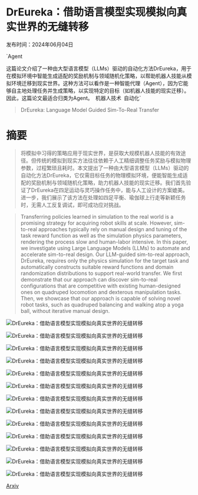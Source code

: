# DrEureka：借助语言模型实现模拟向真实世界的无缝转移

发布时间：2024年06月04日

`Agent

这篇论文介绍了一种由大型语言模型（LLMs）驱动的自动化方法DrEureka，用于在模拟环境中智能生成适配的奖励机制与领域随机化策略，以帮助机器人技能从模拟环境迁移到现实世界。这种方法可以看作是一种智能代理（Agent），因为它能够自主地处理任务并生成策略，以实现特定的目标（如机器人技能的现实迁移）。因此，这篇论文最适合归类为Agent。` `机器人技术` `自动化`

> DrEureka: Language Model Guided Sim-To-Real Transfer

# 摘要

> 将模拟中习得的策略应用于现实世界，是获取大规模机器人技能的有效途径。但传统的模拟到现实方法往往依赖于人工精细调整任务奖励与模拟物理参数，过程繁琐且耗时。本文提出了一种由大型语言模型（LLMs）驱动的自动化方法DrEureka，它仅需目标任务的物理模拟环境，便能智能生成适配的奖励机制与领域随机化策略，助力机器人技能的现实迁移。我们首先验证了DrEureka在四足运动与灵巧操作任务中，能与人工设计的方案媲美。进一步，我们展示了该方法在处理如四足平衡、瑜伽球上行走等新颖任务时，无需人工反复调试，即可成功应对挑战。

> Transferring policies learned in simulation to the real world is a promising strategy for acquiring robot skills at scale. However, sim-to-real approaches typically rely on manual design and tuning of the task reward function as well as the simulation physics parameters, rendering the process slow and human-labor intensive. In this paper, we investigate using Large Language Models (LLMs) to automate and accelerate sim-to-real design. Our LLM-guided sim-to-real approach, DrEureka, requires only the physics simulation for the target task and automatically constructs suitable reward functions and domain randomization distributions to support real-world transfer. We first demonstrate that our approach can discover sim-to-real configurations that are competitive with existing human-designed ones on quadruped locomotion and dexterous manipulation tasks. Then, we showcase that our approach is capable of solving novel robot tasks, such as quadruped balancing and walking atop a yoga ball, without iterative manual design.

![DrEureka：借助语言模型实现模拟向真实世界的无缝转移](../../../paper_images/2406.01967/concept.png)

![DrEureka：借助语言模型实现模拟向真实世界的无缝转移](../../../paper_images/2406.01967/robots.png)

![DrEureka：借助语言模型实现模拟向真实世界的无缝转移](../../../paper_images/2406.01967/prompt_example.png)

![DrEureka：借助语言模型实现模拟向真实世界的无缝转移](../../../paper_images/2406.01967/quadruped_terrains.png)

![DrEureka：借助语言模型实现模拟向真实世界的无缝转移](../../../paper_images/2406.01967/x1.png)

![DrEureka：借助语言模型实现模拟向真实世界的无缝转移](../../../paper_images/2406.01967/walking_globe.png)

![DrEureka：借助语言模型实现模拟向真实世界的无缝转移](../../../paper_images/2406.01967/dr_eureka_sampled_values.png)

![DrEureka：借助语言模型实现模拟向真实世界的无缝转移](../../../paper_images/2406.01967/quadruped_training_curves.png)

![DrEureka：借助语言模型实现模拟向真实世界的无缝转移](../../../paper_images/2406.01967/eureka_dr_vs_prompt_dr.png)

![DrEureka：借助语言模型实现模拟向真实世界的无缝转移](../../../paper_images/2406.01967/x2.png)

![DrEureka：借助语言模型实现模拟向真实世界的无缝转移](../../../paper_images/2406.01967/tasks.png)

![DrEureka：借助语言模型实现模拟向真实世界的无缝转移](../../../paper_images/2406.01967/x3.png)

![DrEureka：借助语言模型实现模拟向真实世界的无缝转移](../../../paper_images/2406.01967/safety_instruction_ablation.png)

[Arxiv](https://arxiv.org/abs/2406.01967)
